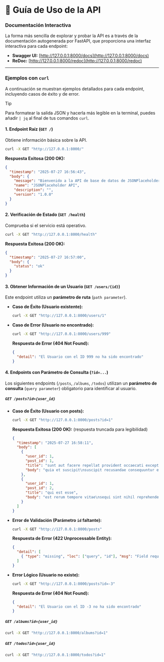 # 🔌 Guía de Uso de la API

### Documentación Interactiva

La forma más sencilla de explorar y probar la API es a través de la documentación autogenerada por FastAPI, que proporciona una interfaz interactiva para cada endpoint:

*   **Swagger UI:** [http://127.0.0.1:8000/docs](http://127.0.0.1:8000/docs)
*   **ReDoc:** [http://127.0.0.1:8000/redoc](http://127.0.0.1:8000/redoc)

---

### Ejemplos con `curl`

A continuación se muestran ejemplos detallados para cada endpoint, incluyendo casos de éxito y de error.

> [!TIP]
> Para formatear la salida JSON y hacerla más legible en la terminal, puedes añadir `| jq` al final de tus comandos `curl`.

#### 1. Endpoint Raíz (`GET /`)
Obtiene información básica sobre la API.

```bash
curl -X GET "http://127.0.0.1:8000/"
```

**Respuesta Exitosa (200 OK):**
```json
{
  "timestamp": "2025-07-27 16:56:43",
  "body": {
    "message": "Bienvenido a la API de base de datos de JSONPlaceholder.",
    "name": "JSONPlaceholder API",
    "description": "",
    "version": "1.0.0"
  }
}
```

#### 2. Verificación de Estado (`GET /health`)
Comprueba si el servicio está operativo.

```bash
curl -X GET "http://127.0.0.1:8000/health"
```

**Respuesta Exitosa (200 OK):**
```json
{
  "timestamp": "2025-07-27 16:57:00",
  "body": {
    "status": "ok"
  }
}
```

#### 3. Obtener Información de un Usuario (`GET /users/{id}`)
Este endpoint utiliza un **parámetro de ruta** (`path parameter`).

*   **Caso de Éxito (Usuario existente):**
    ```bash
    curl -X GET "http://127.0.0.1:8000/users/1"
    ```
*   **Caso de Error (Usuario no encontrado):**
    ```bash
    curl -X GET "http://127.0.0.1:8000/users/999"
    ```
    **Respuesta de Error (404 Not Found):**
    ```json
    {
      "detail": "El Usuario con el ID 999 no ha sido encontrado"
    }
    ```

#### 4. Endpoints con Parámetro de Consulta (`?id=...`)
Los siguientes endpoints (`/posts`, `/albums`, `/todos`) utilizan un **parámetro de consulta** (`query parameter`) obligatorio para identificar al usuario.

##### `GET /posts?id={user_id}`

*   **Caso de Éxito (Usuario con posts):**
    ```bash
    curl -X GET "http://127.0.0.1:8000/posts?id=1"
    ```
    **Respuesta Exitosa (200 OK):** (respuesta truncada para legibilidad)
    ```json
    {
      "timestamp": "2025-07-27 16:58:11",
      "body": [
        {
          "user_id": 1,
          "post_id": 1,
          "title": "sunt aut facere repellat provident occaecati excepturi optio reprehenderit",
          "body": "quia et suscipit\nsuscipit recusandae consequuntur expedita et cum\nreprehenderit molestiae ut ut quas totam\nnostrum rerum est autem sunt rem eveniet architecto"
        },
        {
          "user_id": 1,
          "post_id": 2,
          "title": "qui est esse",
          "body": "est rerum tempore vitae\nsequi sint nihil reprehenderit dolor beatae ea dolores neque\nfugiat blanditiis voluptate porro vel nihil molestiae ut reiciendis\nqui aperiam non debitis possimus qui neque nisi nulla"
        }
      ]
    }
    ```

*   **Error de Validación (Parámetro `id` faltante):**
    ```bash
    curl -X GET "http://127.0.0.1:8000/posts"
    ```
    **Respuesta de Error (422 Unprocessable Entity):**
    ```json
    {
      "detail": [
        { "type": "missing", "loc": ["query", "id"], "msg": "Field required", "input": null }
      ]
    }
    ```

*   **Error Lógico (Usuario no existe):**
    ```bash
    curl -X GET "http://127.0.0.1:8000/posts?id=-3"
    ```
    **Respuesta de Error (404 Not Found):**
    ```json
    {
      "detail": "El Usuario con el ID -3 no ha sido encontrado"
    }
    ```

##### `GET /albums?id={user_id}`

```bash
curl -X GET "http://127.0.0.1:8000/albums?id=1"
```

##### `GET /todos?id={user_id}`

```bash
curl -X GET "http://127.0.0.1:8000/todos?id=1"
```